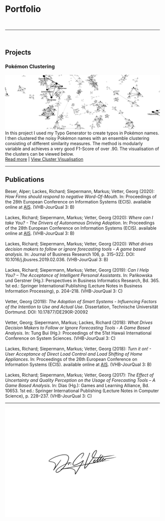 # Portfolio

<br>

***

<br>

## Projects

### Pokémon Clustering
![Thumbnail](/assets/graph%20(1).png)
In this project I used my Typo Generator to create typos in Pokémon names. I then clustered the noisy Pokémon names with an ensemble clustering consisting of different similarity measures. The method is modularly variable and achieves a very good F1-Score of over .90. The visualisation of the clusters can be viewed below. <br>
[Read more](PokèmonClustering.md) | [View Cluster Visualisation](/assets/ClusterViz.html)


***

## Publications

Beser, Alper; Lackes, Richard; Siepermann, Markus; Vetter, Georg (2020): _How Firms should respond to negative Word-Of-Mouth_. In: Proceedings of the 28th European Conference on Information Systems (ECIS). available online at [AIS](https://aisel.aisnet.org/ecis2020_rp/148). (VHB-JourQual 3: B)<br>
<br>
Lackes, Richard; Siepermann, Markus; Vetter, Georg (2020): _Where can I take You? - The Drivers of Autonomous Driving Adoption_. In: Proceedings of the 28th European Conference on Information Systems (ECIS). available online at [AIS](https://aisel.aisnet.org/ecis2020_rp/159). (VHB-JourQual 3: B)<br>
<br>
Lackes, Richard; Siepermann, Markus; Vetter, Georg (2020): _What drives decision makers to follow or ignore forecasting tools - A game based analysis_. In: Journal of Business Research 106, p. 315–322. DOI: 10.1016/j.jbusres.2019.02.036. (VHB-JourQual 3: B)<br>
<br>
Lackes, Richard; Siepermann, Markus; Vetter, Georg (2019): _Can I Help You? – The Acceptance of Intelligent Personal Assistants_. In: Pańkowska und Gerstner (Hg.): Perspectives in Business Informatics Research, Bd. 365. 1st ed.: Springer International Publishing (Lecture Notes in Business Information Processing), p. 204–218. (VHB-JourQual 3: C) <br>
<br>
Vetter, Georg (2019): _The Adoption of Smart Systems - Influencing Factors of the Intention to Use and Actual Use_. Dissertation, Technische Universität Dortmund. DOI: 10.17877/DE290R-20092 <br>
<br>
Vetter, Georg; Siepermann, Markus; Lackes, Richard (2018): _What Drives Decision Makers to Follow or Ignore Forecasting Tools - A Game Based Analysis_. In: Tung Bui (Hg.): Proceedings of the 51st Hawaii International Conference on System Sciences. (VHB-JourQual 3: C)<br>
<br>
Lackes, Richard; Siepermann, Markus; Vetter, Georg (2018): _Turn it on! - User Acceptance of Direct Load Control and Load Shifting of Home Appliances_. In: Proceedings of the 26th European Conference on Information Systems (ECIS). available online at [AIS](https://aisel.aisnet.org/ecis2018_rp/98). (VHB-JourQual 3: B)<br>
<br>
Lackes, Richard; Siepermann, Markus; Vetter, Georg (2017): _The Effect of Uncertainty and Quality Perception on the Usage of Forecasting Tools – A Game Based Analysis_. In: Dias (Hg.): Games and Learning Alliance, Bd. 10653. 1st ed.: Springer International Publishing (Lecture Notes in Computer Science), p. 228–237. (VHB-JourQual 3: C)


***

![Signature](/assets/Unterschrift.jpg)